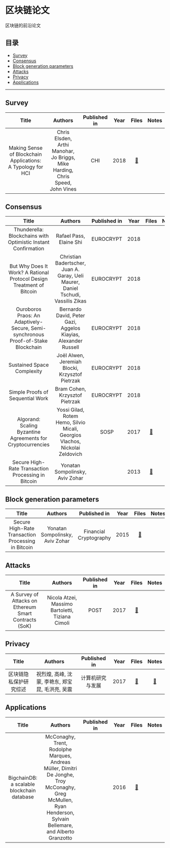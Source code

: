 # 区块链论文

区块链的前沿论文

## 目录

* [Survey](#survey)
* [Consensus](#consensus)
* [Block generation parameters](#block-generation-parameters)
* [Attacks](#attacks)
* [Privacy](#privacy)
* [Applications](#applications)

---

## Survey

| Title | Authors | Published in | Year | Files | Notes |
| :-: | :-: | :-: | :-: | :-: | :-: |
| Making Sense of Blockchain Applications: A Typology for HCI | Chris Elsden, Arthi Manohar, Jo Briggs, Mike Harding, Chris Speed, John Vines | CHI | 2018 | [:ledger:](https://dl.acm.org/ft_gateway.cfm?id=3174032&type=pdf) |  |

## Consensus

| Title | Authors | Published in | Year | Files | Notes |
| :-: | :-: | :-: | :-: | :-: | :-: |
| Thunderella: Blockchains with Optimistic Instant Confirmation | Rafael Pass, Elaine Shi | EUROCRYPT | 2018 |  |  |
| But Why Does It Work? A Rational Protocol Design Treatment of Bitcoin | Christian Badertscher, Juan A. Garay, Ueli Maurer, Daniel Tschudi, Vassilis Zikas | EUROCRYPT | 2018 |  |  |
| Ouroboros Praos: An Adaptively-Secure, Semi-synchronous Proof-of-Stake Blockchain | Bernardo David, Peter Gazi, Aggelos Kiayias, Alexander Russell | EUROCRYPT | 2018 |  |  |
| Sustained Space Complexity | Joël Alwen, Jeremiah Blocki, Krzysztof Pietrzak | EUROCRYPT | 2018 |  |  |
| Simple Proofs of Sequential Work | Bram Cohen, Krzysztof Pietrzak | EUROCRYPT | 2018 |  |  |
| Algorand: Scaling Byzantine Agreements for Cryptocurrencies | Yossi Gilad, Rotem Hemo, Silvio Micali, Georgios Vlachos, Nickolai Zeldovich | SOSP | 2017 | [:ledger:](https://dl.acm.org/ft_gateway.cfm?id=3132757&type=pdf) | [:memo:](./notes/Algorand演示文档.pdf) |
| Secure High-Rate Transaction Processing in Bitcoin | Yonatan Sompolinsky, Aviv Zohar |  | 2013 |[:ledger:](https://fc15.ifca.ai/preproceedings/paper_30.pdf)   |  [:memo:](./notes/GHOST阅读笔记.pdf) |
## Block generation parameters

| Title | Authors | Published in | Year | Files | Notes |
| :-: | :-: | :-: | :-: | :-: | :-: |
| Secure High-Rate Transaction Processing in Bitcoin | Yonatan Sompolinsky, Aviv Zohar | Financial Cryptography | 2015 | [:ledger:](https://eprint.iacr.org/2013/881.pdf?hc_location=ufi) |  |

## Attacks

| Title | Authors | Published in | Year | Files | Notes |
| :-: | :-: | :-: | :-: | :-: | :-: |
| A Survey of Attacks on Ethereum Smart Contracts (SoK) | Nicola Atzei, Massimo Bartoletti, Tiziana Cimoli | POST | 2017 | [:ledger:](https://pdfs.semanticscholar.org/66cc/6e3f36c4282a189249523a5e88577739b736.pdf) |  |

## Privacy

| Title | Authors | Published in | Year | Files | Notes |
| :-: | :-: | :-: | :-: | :-: | :-: |
| 区块链隐私保护研究综述 | 祝烈煌, 高峰, 沈蒙, 李艳东, 郑宝昆, 毛洪亮, 吴震 | 计算机研究与发展 | 2017 | [:ledger:](http://crad.ict.ac.cn/CN/article/downloadArticleFile.do?attachType=PDF&id=3529) | [:memo:](./notes/区块链隐私保护研究综述.pdf)  |

## Applications

| Title | Authors | Published in | Year | Files | Notes |
| :-: | :-: | :-: | :-: | :-: | :-: |
| BigchainDB: a scalable blockchain database | McConaghy, Trent, Rodolphe Marques, Andreas Müller, Dimitri De Jonghe, Troy McConaghy, Greg McMullen, Ryan Henderson, Sylvain Bellemare, and Alberto Granzotto |  | 2016 | [:ledger:](https://www.bigchaindb.com/whitepaper/bigchaindb-whitepaper.pdf) |  |

